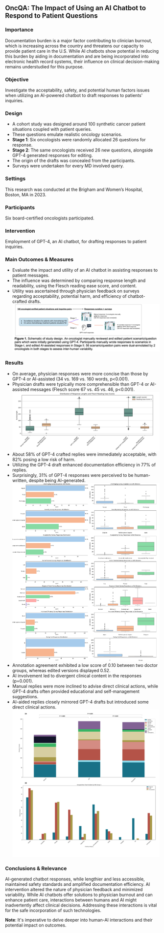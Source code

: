 
## OncQA: The Impact of Using an AI Chatbot to Respond to Patient Questions

### Importance

Documentation burden is a major factor contributing to clinician burnout, which is increasing across the country and threatens our capacity to provide patient care in the U.S. While AI chatbots show potential in reducing this burden by aiding in documentation and are being incorporated into electronic health record systems, their influence on clinical decision-making remains understudied for this purpose.

### Objective

Investigate the acceptability, safety, and potential human factors issues when utilizing an AI-powered chatbot to draft responses to patients' inquiries.

### Design

- A cohort study was designed around 100 synthetic cancer patient situations coupled with patient queries.
- These questions emulate realistic oncology scenarios.
- **Stage 1**: Six oncologists were randomly allocated 26 questions for response.
- **Stage 2**: The same oncologists received 26 new questions, alongside GPT-4 generated responses for editing.
- The origin of the drafts was concealed from the participants.
- Surveys were undertaken for every MD involved query.

### Settings

This research was conducted at the Brigham and Women’s Hospital, Boston, MA in 2023.

### Participants

Six board-certified oncologists participated.

### Intervention

Employment of GPT-4, an AI chatbot, for drafting responses to patient inquiries.

### Main Outcomes & Measures

- Evaluate the impact and utility of an AI chatbot in assisting responses to patient messages.
- The influence was determined by comparing response length and readability, using the Flesch reading ease score, and content.
- Utility was ascertained through physician feedback on surveys regarding acceptability, potential harm, and efficiency of chatbot-crafted drafts.
![Workflow Diagram](imgs/workflow.png)

### Results

- On average, physician responses were more concise than those by GPT-4 or AI-assisted (34 vs. 169 vs. 160 words, p<0.001).
- Physician drafts were typically more comprehensible than GPT-4 or AI-assisted messages (Flesch score 67 vs. 45 vs. 46, p<0.001).
![result 0](imgs/re0.png)
- About 58% of GPT-4 crafted replies were immediately acceptable, with 82% posing a low risk of harm.
- Utilizing the GPT-4 draft enhanced documentation efficiency in 77% of replies.
- Surprisingly, 31% of GPT-4 responses were perceived to be human-written, despite being AI-generated.
![result 1](imgs/stage2.png)
- Annotation agreement exhibited a low score of 0.10 between two doctor groups, whereas edited versions displayed 0.52.
- AI involvement led to divergent clinical content in the responses (p=0.001).
- Manual replies were more inclined to advise direct clinical actions, while GPT-4 drafts often provided educational and self-management suggestions.
- AI-aided replies closely mirrored GPT-4 drafts but introduced some direct clinical actions.
![content result](imgs/content.png)

### Conclusions & Relevance

AI-generated chatbot responses, while lengthier and less accessible, maintained safety standards and amplified documentation efficiency. AI intervention altered the nature of physician feedback and minimized variability. While AI chatbots offer solutions to physician burnout and can enhance patient care, interactions between humans and AI might inadvertently affect clinical decisions. Addressing these interactions is vital for the safe incorporation of such technologies.

**Note**: It's imperative to delve deeper into human-AI interactions and their potential impact on outcomes.

